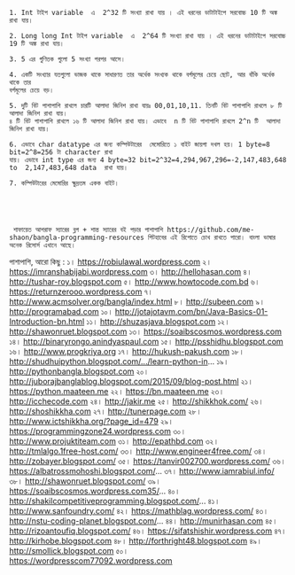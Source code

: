 	1. Int টাইপ variable  এ  2^32 টি সংখ্যা রাখা যায় । এই ধরনের ডাটাটাইপে সরবোচ্চ 10 টি অঙ্ক রাখা যায়।
	
	2. Long long Int টাইপ variable  এ  2^64 টি সংখ্যা রাখা যায় । এই ধরনের ডাটাটাইপে সরবোচ্চ 19 টি অঙ্ক রাখা যায়।
	
	3. 5 এর গুণিতক গুলো 5 সংখ্যা পরপর আসে।
	
	4. একটি সংখ্যার যতগুলো ভাজক থাকে সাধারণত তার অর্ধেক সংখ্যক থাকে বর্গমূলের চেয়ে ছোট, আর বাঁকি অর্ধেক থাকে তার 
	বর্গমূলের চেয়ে বড়। 
	
	5. দুটি বিট পাশাপাশি রাখলে চারটি আলাদা জিনিশ রাখা যায়ঃ 00,01,10,11. তিনটি বিট পাশাপাশি রাখলে ৮ টি আলাদা জিনিশ রাখা যায়।
	৪ টি বিট পাশাপাশি রাখলে ১৬ টি আলাদা জিনিশ রাখা যায়। এভাবে  n টি বিট পাশাপাশি রাখলে 2^n টি  আলাদা জিনিশ রাখা যায়। 
	
	6. এভাবে char datatype এর জন্য কম্পিউটারের  মেমোরিতে ১ বাইট জায়গা দখল হয়। 1 byte=8 bit=2^8=256 টা character রাখা
	যায়। এভাবে int type এর জন্য 4 byte=32 bit=2^32=4,294,967,296=-2,147,483,648 to  2,147,483,648 data  রাখা যায়।
	
	7. কম্পিউটারের মেমোরির ক্ষুদ্রতম একক বাইট।
	
	
	
	
	
	 শাফায়েত আশরাফ স্যারের ব্লগ + শান্ত স্যারের বই পড়ার পাশাপাশি https://github.com/me-shaon/bangla-programming-resources গিটহাবের এই রিপোতে চোখ রাখতে পারো। বাংলা ভাষার অনেক রিসোর্স এখানে আছে।

পাশাপাশি, আরো কিছু :
১। https://robiulawal.wordpress.com
২। https://imranshabijabi.wordpress.com
৩। http://hellohasan.com
৪। http://tushar-roy.blogspot.com
৫। http://www.howtocode.com.bd
৬। https://returnzerooo.wordpress.com
৭। http://www.acmsolver.org/bangla/index.html
৮। http://subeen.com
৯। http://programabad.com
১০। http://jotajotavm.com/bn/Java-Basics-01-Introduction-bn.html
১১। http://shuzasjava.blogspot.com
১২। http://shawonruet.blogspot.com
১৩। https://soaibscosmos.wordpress.com
১৪। http://binaryrongo.anindyaspaul.com
১৫। http://psshidhu.blogspot.com
১৬। http://www.progkriya.org
১৭। http://hukush-pakush.com
১৮।http://shudhuipython.blogspot.com/.../learn-python-in...
১৯। http://pythonbangla.blogspot.com
২০। http://juborajbanglablog.blogspot.com/2015/09/blog-post.html
২১। https://python.maateen.me
২২। https://bn.maateen.me
২৩। http://icchecode.com
২৪। http://jakir.me
২৫। http://shikkhok.com/
২৬। http://shoshikkha.com
২৭। http://tunerpage.com
২৮। http://www.ictshikkha.org/?page_id=479
২৯। https://programmingzone24.wordpress.com
৩০। http://www.projuktiteam.com
৩১। http://epathbd.com
৩২। http://tmlalgo.1free-host.com/
৩৩। http://www.engineer4free.com/
৩৪। http://zobayer.blogspot.com/
৩৫। https://tanvir002700.wordpress.com/
৩৬। https://albatrossmohoshi.blogspot.com/...
৩৭। http://www.iamrabiul.info/
৩৮। http://shawonruet.blogspot.com/
৩৯। https://soaibscosmos.wordpress.com35/...
৪০। http://shakilcompetitiveprogramming.blogspot.com/...
৪১। http://www.sanfoundry.com/
৪২। https://mathblag.wordpress.com/
৪৩। http://nstu-coding-planet.blogspot.com/...
৪৪। http://munirhasan.com
৪৫। http://rizoantoufiq.blogspot.com/
৪৬। https://sifatshishir.wordpress.com
৪৭। http://kirhobe.blogspot.com
৪৮। http://forthright48.blogspot.com
৪৯। http://smollick.blogspot.com
৫০। https://wordpresscom77092.wordpress.com
